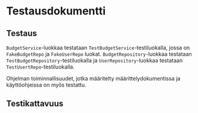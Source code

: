 # Testausdokumentti

## Testaus

`BudgetService`-luokkaa testataan `TestBudgetService`-testiluokalla, jossa on `FakeBudgetRepo` ja `FakeUserRepo` luokat. `BudgetRepository`-luokkaa testataan
`TestBudgetRepository`-testiluokalla ja `UserRepository`-luokkaa testataan `TestUsertRepo`-testiluokalla.

Ohjelman toiminnallisuudet, jotka määritelty määrittelydokumentissa ja käyttöohjeissa on myös testattu. 

## Testikattavuus

